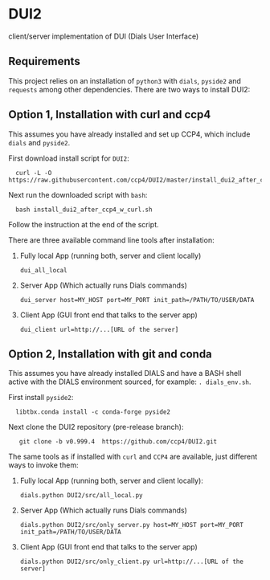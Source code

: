 # DUI2

client/server implementation of DUI (Dials User Interface)

## Requirements

This project relies on an installation of `python3` with `dials`, `pyside2` and `requests` among other dependencies. There are two ways to install DUI2:


## Option 1, Installation with curl and ccp4

This assumes you have already installed and set up CCP4, which include `dials` and `pyside2`.

First download install script for `DUI2`:

      curl -L -O https://raw.githubusercontent.com/ccp4/DUI2/master/install_dui2_after_ccp4_w_curl.sh

Next run the downloaded script with `bash`:

      bash install_dui2_after_ccp4_w_curl.sh

Follow the instruction at the end of the script.

There are three available command line tools after installation:

1. Fully local App (running both, server and client locally)

       dui_all_local

2. Server App (Which actually runs Dials commands)

       dui_server host=MY_HOST port=MY_PORT init_path=/PATH/TO/USER/DATA

3. Client App (GUI front end that talks to the server app)

       dui_client url=http://...[URL of the server]

## Option 2, Installation with git and conda

This assumes you have already installed DIALS and have a BASH shell active with the DIALS environment sourced, for example: `. dials_env.sh`.

First install `pyside2`:

      libtbx.conda install -c conda-forge pyside2

Next clone the DUI2 repository (pre-release branch):

       git clone -b v0.999.4  https://github.com/ccp4/DUI2.git

The same tools as if installed with `curl` and `CCP4` are available, just different ways to invoke them:

1. Fully local App (running both, server and client locally):

       dials.python DUI2/src/all_local.py

2. Server App (Which actually runs Dials commands)

       dials.python DUI2/src/only_server.py host=MY_HOST port=MY_PORT init_path=/PATH/TO/USER/DATA

3. Client App (GUI front end that talks to the server app)

       dials.python DUI2/src/only_client.py url=http://...[URL of the server]

